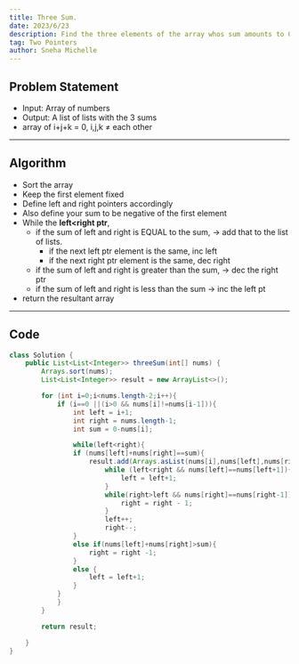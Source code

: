 ```yaml
---
title: Three Sum.
date: 2023/6/23
description: Find the three elements of the array whos sum amounts to 0.
tag: Two Pointers
author: Sneha Michelle
---
```


## Problem Statement 
- Input: Array of numbers
- Output: A list of lists with the 3 sums
- array of i+j+k = 0, i,j,k ≠ each other

---

## Algorithm
- Sort the array
- Keep the first element fixed
- Define left and right pointers accordingly
- Also define your sum to be negative of the first element
- While the **left<right ptr**,
    - if the sum of left and right is EQUAL to the sum, → add that to the list of lists.
        - if the next left ptr element is the same, inc left
        - if the next right ptr element is the same, dec right
    - if the sum of left and right is greater than the sum, → dec the right ptr
    - if the sum of left and right is less than the sum → inc the left pt
- return the resultant array

---

## Code 
```java
class Solution {
    public List<List<Integer>> threeSum(int[] nums) {
        Arrays.sort(nums);
        List<List<Integer>> result = new ArrayList<>();     

        for (int i=0;i<nums.length-2;i++){
            if (i==0 ||(i>0 && nums[i]!=nums[i-1])){
                int left = i+1;
                int right = nums.length-1;
                int sum = 0-nums[i];

                while(left<right){
                if (nums[left]+nums[right]==sum){
                    result.add(Arrays.asList(nums[i],nums[left],nums[right]));
                        while (left<right && nums[left]==nums[left+1]){
                            left = left+1;
                        }
                        while(right>left && nums[right]==nums[right-1]){
                            right = right - 1;
                        }
                        left++;
                        right--;
                }
                else if(nums[left]+nums[right]>sum){
                    right = right -1;
                }
                else {
                    left = left+1;
                }
            }
            }
        }

        return result;

    }
}

```